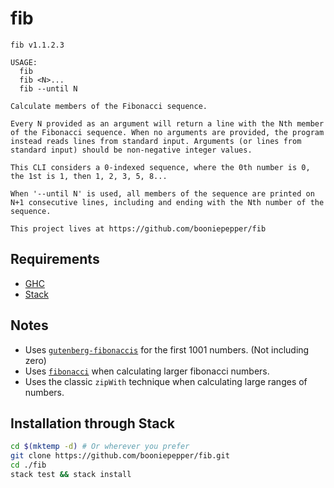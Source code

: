 # fib

```text
fib v1.1.2.3

USAGE:
  fib
  fib <N>...
  fib --until N

Calculate members of the Fibonacci sequence.

Every N provided as an argument will return a line with the Nth member
of the Fibonacci sequence. When no arguments are provided, the program
instead reads lines from standard input. Arguments (or lines from
standard input) should be non-negative integer values.

This CLI considers a 0-indexed sequence, where the 0th number is 0,
the 1st is 1, then 1, 2, 3, 5, 8...

When '--until N' is used, all members of the sequence are printed on
N+1 consecutive lines, including and ending with the Nth number of the
sequence.

This project lives at https://github.com/booniepepper/fib
```

## Requirements

- [GHC](https://www.haskell.org/downloads/)
- [Stack](https://docs.haskellstack.org/en/stable/README/)

## Notes

- Uses [`gutenberg-fibonaccis`](https://hackage.haskell.org/package/gutenberg-fibonaccis)
  for the first 1001 numbers. (Not including zero)
- Uses [`fibonacci`](https://hackage.haskell.org/package/fibonacci) when
  calculating larger fibonacci numbers.
- Uses the classic `zipWith` technique when calculating large ranges of numbers.

## Installation through Stack

```bash
cd $(mktemp -d) # Or wherever you prefer
git clone https://github.com/booniepepper/fib.git
cd ./fib
stack test && stack install
```
